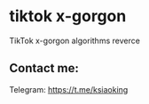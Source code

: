 # tiktok x-gorgon
TikTok x-gorgon algorithms reverce 
## Contact me:
Telegram: https://t.me/ksiaoking
